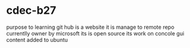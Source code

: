 # cdec-b27
purpose to learning
git hub is a website 
it is manage to remote repo
currentlly owner by microsoft 
its is open source its work on concole gui
content added to ubuntu
